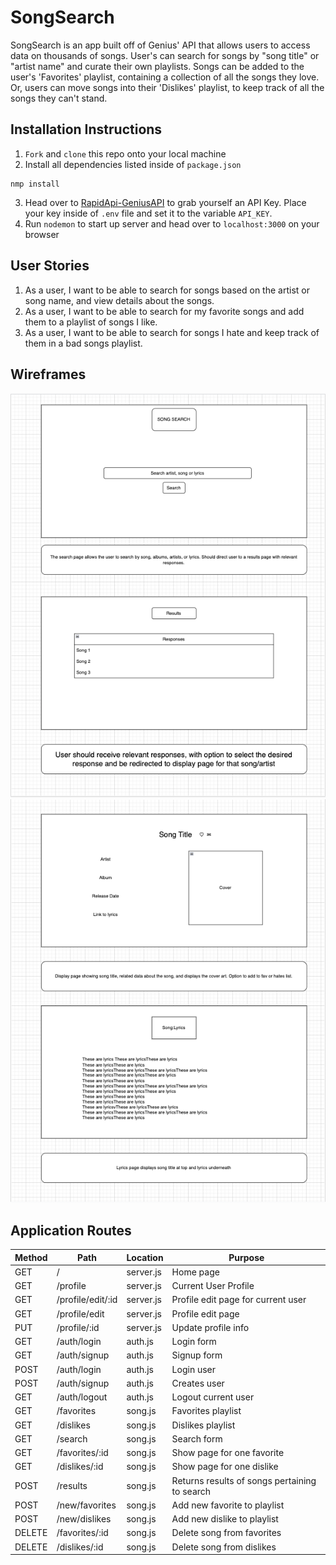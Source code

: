 # SongSearch
SongSearch is an app built off of Genius' API that allows users to access data on thousands of songs.  User's can search for songs by "song title" or "artist name" and curate their own playlists. Songs can be added to the user's 'Favorites' playlist, containing a collection of all the songs they love. Or, users can move songs into their 'Dislikes' playlist, to keep track of all the songs they can't stand.

## Installation Instructions
1. `Fork` and `clone` this repo onto your local machine
2. Install all dependencies listed inside of `package.json`
```
nmp install
```
3. Head over to [RapidApi-GeniusAPI](https://rapidapi.com/brianiswu/api/genius/)  to grab yourself an API Key. Place your key inside of `.env` file and set it to the variable `API_KEY`.
4. Run `nodemon` to start up server and head over to `localhost:3000` on your browser


## User Stories
1. As a user, I want to be able to search for songs based on the artist or song name, and view details about the songs.
2. As a user, I want to be able to search for my favorite songs and add them to a playlist of songs I like.
3. As a user, I want to be able to search for songs I hate and keep track of them in a bad songs playlist.

## Wireframes
![](/images/Screen%20Shot%202022-09-27%20at%206.28.06%20PM.png)
![](/images/Screen%20Shot%202022-09-27%20at%206.28.29%20PM.png)
## Application Routes
| Method | Path | Location | Purpose |
| ------ | ---------------- | -------------- | ------------------- |
| GET | / | server.js | Home page |
| GET | /profile | server.js | Current User Profile |
| GET | /profile/edit/:id | server.js | Profile edit page for current user |
| GET | /profile/edit | server.js | Profile edit page |
| PUT | /profile/:id | server.js | Update profile info |
| GET | /auth/login | auth.js | Login form |
| GET | /auth/signup | auth.js | Signup form |
| POST | /auth/login | auth.js | Login user |
| POST | /auth/signup | auth.js | Creates user |
| GET | /auth/logout | auth.js | Logout current user |
| GET | /favorites | song.js | Favorites playlist | 
| GET | /dislikes | song.js | Dislikes playlist |
| GET | /search | song.js | Search form |
| GET | /favorites/:id | song.js | Show page for one favorite |
| GET | /dislikes/:id | song.js | Show page for one dislike |
| POST | /results | song.js | Returns results of songs pertaining to search | 
| POST | /new/favorites | song.js | Add new favorite to playlist | 
| POST| /new/dislikes | song.js | Add new dislike to playlist |
| DELETE | /favorites/:id | song.js | Delete song from favorites |
| DELETE | /dislikes/:id | song.js | Delete song from dislikes |
